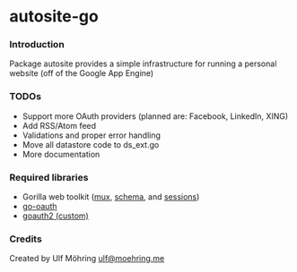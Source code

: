 # autosite-go

### Introduction
Package autosite provides a simple infrastructure for running a
personal website (off of the Google App Engine)

### TODOs
* Support more OAuth providers (planned are: Facebook, LinkedIn, XING)
* Add RSS/Atom feed
* Validations and proper error handling
* Move all datastore code to ds_ext.go
* More documentation

### Required libraries
* Gorilla web toolkit ([mux](http://github.com/gorilla/mux), [schema](github.com/gorilla/schema), and [sessions](github.com/gorilla/sessions))
* [go-oauth](github.com/garyburd/go-oauth/oauth)
* [goauth2 (custom)](http://github.com/paceline/goauth2/oauth)

### Credits
Created by Ulf Möhring <ulf@moehring.me>
